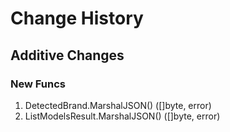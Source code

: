 # Change History

## Additive Changes

### New Funcs

1. DetectedBrand.MarshalJSON() ([]byte, error)
1. ListModelsResult.MarshalJSON() ([]byte, error)
